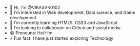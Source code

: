 - 👋 Hi, I’m @VIKASVK0102
- 👀 I’m interested in Web development, Data science, and Game development.
- 🌱 I’m currently learning HTML5, CSS3 and JavaScript.
- 💞️ I’m looking to collaborate on Github and social media. 
- 😄 Pronouns: He/Him
- ⚡ Fun fact: I have just started exploring Technology 

<!---
VIKASVK0102/VIKASVK0102 is a ✨ special ✨ repository because its `README.md` (this file) appears on your GitHub profile.
You can click the Preview link to take a look at your changes.
--->
